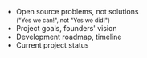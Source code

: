 ---
---

* Open source problems, not solutions<br ><small>("Yes we can!", not "Yes we did!")</small>
* Project goals, founders' vision
* Development roadmap, timeline
* Current project status
